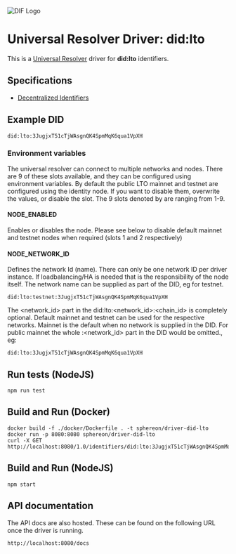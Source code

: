 ![DIF Logo](https://raw.githubusercontent.com/decentralized-identity/universal-resolver/master/docs/logo-dif.png)

# Universal Resolver Driver: did:lto

This is a [Universal Resolver](https://github.com/decentralized-identity/universal-resolver/) driver for **did:lto** identifiers.

## Specifications

* [Decentralized Identifiers](https://w3c.github.io/did-core/)

## Example DID

```
did:lto:3JugjxT51cTjWAsgnQK4SpmMqK6qua1VpXH
```

### Environment variables
The universal resolver can connect to multiple networks and nodes. There are 9 of these slots available, and they can be configured using environment variables.
By default the public LTO mainnet and testnet are configured using the identity node. If you want to disable them, overwrite the values, or disable the slot. The 9 slots denoted by <X> are ranging from 1-9. 

#### NODE<X>_ENABLED
Enables or disables the node. Please see below to disable default mainnet and testnet nodes when required (slots 1 and 2 respectively)

#### NODE<X>_NETWORK_ID
Defines the network Id (name). There can only be one network ID per driver instance. If loadbalancing/HA is needed that is the responsibility of the node itself. The network name can be supplied as part of the DID, eg for testnet.
````
did:lto:testnet:3JugjxT51cTjWAsgnQK4SpmMqK6qua1VpXH
````
The <network_id> part in the did:lto:<network_id>:<chain_id> is completely optional. Default mainnet and testnet can be used for the respective networks. Mainnet is the default when no network is supplied in the DID. For public mainnet the whole :<network_id> part in the DID would be omitted., eg:
````
did:lto:3JugjxT51cTjWAsgnQK4SpmMqK6qua1VpXH
````

## Run tests (NodeJS)

```
npm run test
```

## Build and Run (Docker)
```
docker build -f ./docker/Dockerfile . -t sphereon/driver-did-lto
docker run -p 8080:8080 sphereon/driver-did-lto
curl -X GET http://localhost:8080/1.0/identifiers/did:lto:3JugjxT51cTjWAsgnQK4SpmMqK6qua1VpXH
```

## Build and Run (NodeJS)

```
npm start
```

## API documentation

The API docs are also hosted. These can be found on the following URL once the driver is running.

```
http://localhost:8080/docs
```


